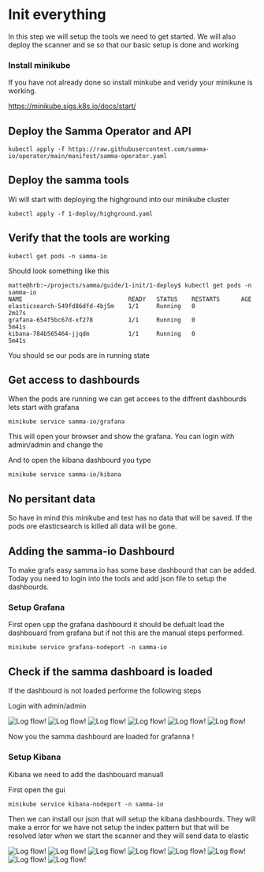 # Init everything 


In this step we will setup the tools we need to get started.
We will also deploy the scanner and se so that our basic setup is done and working 


### Install minikube
If you have not already done so install minkube and veridy your minikune is working.



https://minikube.sigs.k8s.io/docs/start/


## Deploy the Samma Operator and API


```
kubectl apply -f https://raw.githubusercontent.com/samma-io/operator/main/manifest/samma-operator.yaml
```


## Deploy the samma tools
Wi will start with deploying the highground into our minikube cluster


```
kubectl apply -f 1-deploy/highground.yaml
```


## Verify that the tools are working

```
kubectl get pods -n samma-io
```
Should look something like this

```
matte@hrb:~/projects/samma/guide/1-init/1-deploy$ kubectl get pods -n samma-io
NAME                              READY   STATUS    RESTARTS      AGE
elasticsearch-549fd86dfd-4bj5m    1/1     Running   0             2m17s
grafana-654f5bc67d-xf278          1/1     Running   0             5m41s
kibana-784b565464-jjqdm           1/1     Running   0             5m41s
```

You should se our pods are in running state


## Get access to dashbourds
When the pods are running we can get accees to the diffrent dashbourds lets start with grafana


```
minikube service samma-io/grafana
```
This will open your browser and show the grafana. You can login with admin/admin and change the 

And to open the kibana dashbourd you type



```
minikube service samma-io/kibana
```


## No persitant data
So have in mind this minikube and test has no data that will be saved. If the pods ore elasticsearch is killed all data will be gone.


## Adding the samma-io Dashbourd
To make grafs easy samma.io has some base dashbourd that can be added. Today you need to login into the tools and add json file to setup the dashbourds.


### Setup Grafana

First open upp the grafana dashbourd it should be defualt load the dashbouard from grafana but if not this are the manual steps performed.

```
minikube service grafana-nodeport -n samma-io
```

## Check if the samma dashboard is loaded

If the dashbourd is not loaded performe the following steps

Login with admin/admin 

![Log flow!](assets/grafana_login.png)
![Log flow!](assets/grafana_import.png)
![Log flow!](assets/grafana_paste.png)
![Log flow!](assets/grafana_pickfile.png)
![Log flow!](assets/grafana_load.png)
![Log flow!](assets/grafana_samma.png)


Now you the samma dashbourd are loaded for grafanna !


### Setup Kibana

Kibana we need to add the dashbouard manuall

First open the gui
```
minikube service kibana-nodeport -n samma-io
```

Then we can install our json that will setup the kibana dashbourds. They will make a error for we have not setup the index pattern but that will be resolved later when we start the scanner and they will send data to elastic

![Log flow!](assets/kibana1.png)
![Log flow!](assets/kibana2.png)
![Log flow!](assets/kibana3.png)
![Log flow!](assets/kibana4.png)
![Log flow!](assets/kibana5.png)
![Log flow!](assets/kibana6.png)
![Log flow!](assets/kibana7.png)
![Log flow!](assets/kibana8.png)






